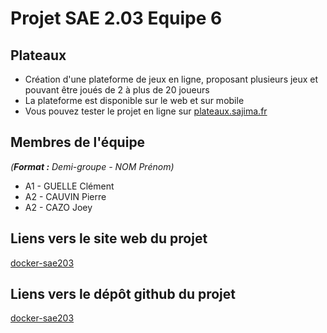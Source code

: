 # Projet SAE 2.03 Equipe 6

## Plateaux

- Création d'une plateforme de jeux en ligne, proposant plusieurs jeux et pouvant être joués de 2 à plus de 20 joueurs
- La plateforme est disponible sur le web et sur mobile
- Vous pouvez tester le projet en ligne sur [plateaux.sajima.fr](https://plateaux.sajima.fr)

## Membres de l'équipe
_(**Format :** Demi-groupe - NOM Prénom)_

- A1 - GUELLE Clément
- A2 - CAUVIN Pierre
- A2 - CAZO Joey

## Liens vers le site web du projet

[docker-sae203](https://joeyczo.github.io/docker-sae203/)

## Liens vers le dépôt github du projet

[docker-sae203](https://github.com/joeyczo/docker-sae203/)